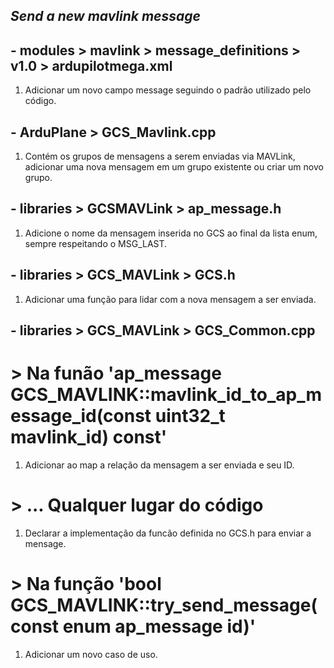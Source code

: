 ## _Send a new mavlink message_
## - modules > mavlink > message_definitions > v1.0 > ardupilotmega.xml
1. Adicionar um novo campo message  seguindo o padrão utilizado  pelo código.

## - ArduPlane > GCS_Mavlink.cpp
1. Contém os grupos de mensagens a  serem enviadas via MAVLink,  adicionar uma nova mensagem em um  grupo existente ou criar um novo  grupo.

## - libraries > GCSMAVLink > ap_message.h
1. Adicione o nome da mensagem  inserida no GCS ao final da lista  enum, sempre respeitando o MSG_LAST.

## - libraries > GCS_MAVLink > GCS.h
1. Adicionar uma função para lidar  com a nova mensagem a ser enviada.

## - libraries > GCS_MAVLink > GCS_Common.cpp 
# > Na funão 'ap_message GCS_MAVLINK::mavlink_id_to_ap_message_id(const uint32_t mavlink_id) const' 
1. Adicionar ao map a relação da  mensagem a ser enviada e seu ID.

# > ... Qualquer lugar do código
1. Declarar a implementação da funcão  definida no GCS.h para enviar  a mensage.

# > Na função 'bool GCS_MAVLINK::try_send_message(const enum ap_message id)'
1. Adicionar um novo caso de uso.


